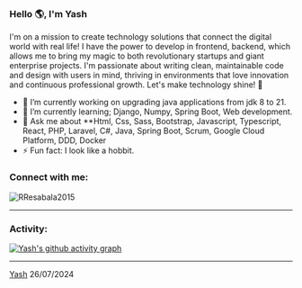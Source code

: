 <link rel="stylesheet" type='text/css' href="https://cdn.jsdelivr.net/gh/devicons/devicon@latest/devicon.min.css" />

### Hello 🌎, I'm Yash

 I'm on a mission to create technology solutions that connect the digital world with real life! I have the power to develop in frontend, backend, which allows me to bring my magic to both revolutionary startups and giant enterprise projects. I'm passionate about writing clean, maintainable code and design with users in mind, thriving in environments that love innovation and continuous professional growth. Let's make technology shine! 🚀


  - 🔭 I’m currently working on upgrading java applications from jdk 8 to 21.
  - 🌱 I’m currently learning; Django, Numpy, Spring Boot, Web development.
  - 💬 Ask me about **Html, Css, Sass, Bootstrap, Javascript, Typescript, React,  PHP, Laravel,  C#,  Java, Spring Boot, Scrum, Google Cloud Platform, DDD, Docker
  - ⚡ Fun fact: I look like a hobbit.

<h3 align="left">Connect with me:</h3>
<p align="left">

<a href="https://www.linkedin.com/in/yash-yadav-y05/" target="blank"><i align="center" class="devicon-linkedin-plain colored" alt="yash" height="40" width="60" ></i>
</a>
</p>

<p align="left"> <img src="https://komarev.com/ghpvc/?username=yasx50&label=Profile%20views&color=0e75b6&style=flat" alt="RResabala2015" /> </p>


------
<h3 align="left">Activity:</h3>

[![Yash's github activity graph](https://github-readme-activity-graph.vercel.app/graph?username=yasx50&bg_color=100f0f&color=4c5e9e&line=4c569e&point=403e41&area=true&hide_border=true)](https://github.com/yasx50/github-readme-activity-graph)


------
[Yash](https://github.com/yasx50)
26/07/2024
